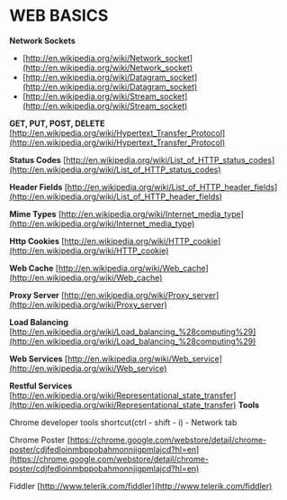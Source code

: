 # **WEB BASICS**

**Network Sockets**

* [http://en.wikipedia.org/wiki/Network_socket](http://en.wikipedia.org/wiki/Network_socket)
* [http://en.wikipedia.org/wiki/Datagram_socket](http://en.wikipedia.org/wiki/Datagram_socket)
* [http://en.wikipedia.org/wiki/Stream_socket](http://en.wikipedia.org/wiki/Stream_socket)


**GET, PUT, POST, DELETE**
[http://en.wikipedia.org/wiki/Hypertext_Transfer_Protocol](http://en.wikipedia.org/wiki/Hypertext_Transfer_Protocol)

**Status Codes**
[http://en.wikipedia.org/wiki/List_of_HTTP_status_codes](http://en.wikipedia.org/wiki/List_of_HTTP_status_codes)

**Header Fields**
[http://en.wikipedia.org/wiki/List_of_HTTP_header_fields](http://en.wikipedia.org/wiki/List_of_HTTP_header_fields)

**Mime Types**
[http://en.wikipedia.org/wiki/Internet_media_type](http://en.wikipedia.org/wiki/Internet_media_type)

**Http Cookies**
[http://en.wikipedia.org/wiki/HTTP_cookie](http://en.wikipedia.org/wiki/HTTP_cookie)

**Web Cache**
[http://en.wikipedia.org/wiki/Web_cache](http://en.wikipedia.org/wiki/Web_cache)

**Proxy Server**
[http://en.wikipedia.org/wiki/Proxy_server](http://en.wikipedia.org/wiki/Proxy_server)

**Load Balancing**
[http://en.wikipedia.org/wiki/Load_balancing_%28computing%29](http://en.wikipedia.org/wiki/Load_balancing_%28computing%29)

**Web Services**
[http://en.wikipedia.org/wiki/Web_service](http://en.wikipedia.org/wiki/Web_service)

**Restful Services**
[http://en.wikipedia.org/wiki/Representational_state_transfer](http://en.wikipedia.org/wiki/Representational_state_transfer)
**Tools**

Chrome developer tools  shortcut(ctrl - shift - i)  - Network tab

Chrome Poster
[https://chrome.google.com/webstore/detail/chrome-poster/cdjfedloinmbppobahmonnjigpmlajcd?hl=en](https://chrome.google.com/webstore/detail/chrome-poster/cdjfedloinmbppobahmonnjigpmlajcd?hl=en)

Fiddler
[http://www.telerik.com/fiddler](http://www.telerik.com/fiddler)
